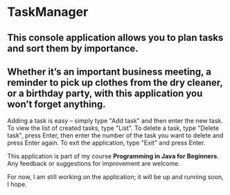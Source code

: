 # TaskManager
## This console application allows you to plan tasks and sort them by importance.
## Whether it’s an important business meeting, a reminder to pick up clothes from the dry cleaner, or a birthday party, with this application you won’t forget anything.

  Adding a task is easy – simply type "Add task" and then enter the new task.
  To view the list of created tasks, type "List".
  To delete a task, type "Delete task", press Enter, then enter the number of the task you want to delete and press Enter again.
  To exit the application, type "Exit" and press Enter.


   This application is part of my course **Programming in Java for Beginners**.\
   Any feedback or suggestions for improvement are welcome.

   For now, I am still working on the application; it will be up and running soon, I hope.


